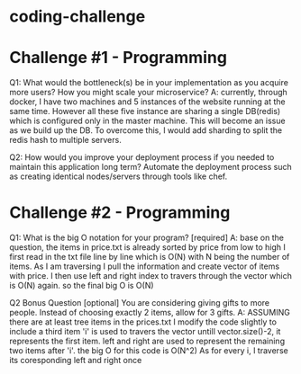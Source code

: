 # coding-challenge
# Challenge #1 - Programming
Q1: What would the bottleneck(s) be in your implementation as you acquire more users? How you might scale your
microservice?
A: currently, through docker, I have two machines and 5 instances of the website running at the same time.
However all these five instance are sharing a single DB(redis) which is configured only in the master machine.
This will become an issue as we build up the DB. 
To overcome this, I would add sharding to split the redis hash to multiple servers.

Q2: How would you improve your deployment process if you needed to maintain this application long term?
Automate the deployment process such as creating identical nodes/servers through tools like chef.

# Challenge #2 - Programming
Q1: What is the big O notation for your program? [required]
A: base on the question, the items in price.txt is already sorted by price from low to high
I first read in the txt file line by line which is O(N) with N being the number of items. As I am traversing I pull the information and create vector of items with price.
I then use left and right index to travers through the vector which is O(N) again.
so the final big O is O(N)

Q2 Bonus Question [optional]
You are considering giving gifts to more people. Instead of choosing exactly 2 items, allow for 3 gifts.
A: ASSUMING there are at least tree items in the prices.txt
 I modify the code slightly to include a third item 
'i' is used to travers the vector untill vector.size()-2, it represents the first item.
left and right are used to represent the remaining two items after 'i'.
the big O for this code is O(N^2) As for every i, I traverse its coresponding left and right once
